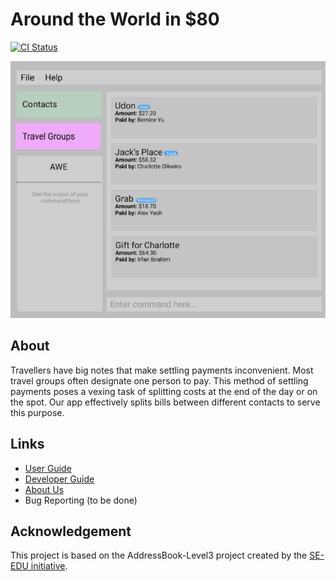 # Around the World in $80
[![CI Status](https://github.com/AY2122S1-CS2103T-F13-1/tp/workflows/Java%20CI/badge.svg)](https://github.com/AY2122S1-CS2103T-F13-1/tp/actions)

![Ui](docs/images/Ui.png)

## About
Travellers have big notes that make settling payments inconvenient. Most travel groups often designate one person to pay. This method of settling payments poses a vexing task of splitting costs at the end of the day or on the spot. Our app effectively splits bills between different contacts to serve this purpose.

## Links
* [User Guide](https://ay2122s1-cs2103t-f13-1.github.io/tp/UserGuide.html)
* [Developer Guide](https://ay2122s1-cs2103t-f13-1.github.io/tp/DeveloperGuide.html)
* [About Us](https://ay2122s1-cs2103t-f13-1.github.io/tp/AboutUs.html)
* Bug Reporting (to be done)

## Acknowledgement
This project is based on the AddressBook-Level3 project created by the [SE-EDU initiative](https://se-education.org).